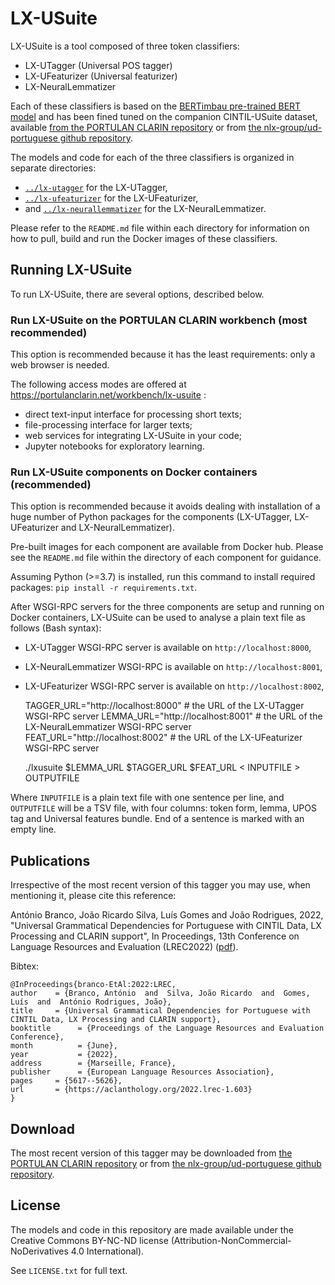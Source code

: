 # LX-USuite

LX-USuite is a tool composed of three token classifiers:
* LX-UTagger (Universal POS tagger)
* LX-UFeaturizer (Universal featurizer)
* LX-NeuralLemmatizer

Each of these classifiers is based on the [BERTimbau pre-trained BERT model](https://github.com/neuralmind-ai/portuguese-bert) and has been fined tuned on the companion CINTIL-USuite dataset, available [from the PORTULAN CLARIN repository](https://hdl.handle.net/21.11129/0000-000F-327D-D) or from [the nlx-group/ud-portuguese github repository](https://github.com/nlx-group/ud-portuguese).

The models and code for each of the three classifiers is organized in separate directories:
* [`../lx-utagger`](../lx-utagger/) for the LX-UTagger,
* [`../lx-ufeaturizer`](../lx-ufeaturizer/) for the LX-UFeaturizer,
* and [`../lx-neurallemmatizer`](../lx-neurallemmatizer/) for the LX-NeuralLemmatizer.

Please refer to the `README.md` file within each directory for information on how to pull, build and run the Docker images of these classifiers.

## Running LX-USuite

To run LX-USuite, there are several options, described below.

### Run LX-USuite on the PORTULAN CLARIN workbench (most recommended)

This option is recommended because it has the least requirements: only a web browser is needed.

The following access modes are offered at https://portulanclarin.net/workbench/lx-usuite :
* direct text-input interface for processing short texts;
* file-processing interface for larger texts;
* web services for integrating LX-USuite in your code;
* Jupyter notebooks for exploratory learning.

### Run LX-USuite components on Docker containers (recommended)

This option is recommended because it avoids dealing with installation of a huge number of Python packages for the components (LX-UTagger, LX-UFeaturizer and LX-NeuralLemmatizer).

Pre-built images for each component are available from Docker hub. Please see the `README.md` file within the directory of each component for guidance.

Assuming Python (>=3.7) is installed, run this command to install required packages: `pip install -r requirements.txt`.

After WSGI-RPC servers for the three components are setup and running on Docker containers, LX-USuite can be used to analyse a plain text file as follows (Bash syntax):

* LX-UTagger WSGI-RPC server is available on `http://localhost:8000`,
* LX-NeuralLemmatizer WSGI-RPC is available on `http://localhost:8001`,
* LX-UFeaturizer WSGI-RPC server is available on `http://localhost:8002`,

    TAGGER_URL="http://localhost:8000" # the URL of the LX-UTagger WSGI-RPC server
    LEMMA_URL="http://localhost:8001"  # the URL of the LX-NeuralLemmatizer WSGI-RPC server
    FEAT_URL="http://localhost:8002"   # the URL of the LX-UFeaturizer WSGI-RPC server

    ./lxusuite $LEMMA_URL $TAGGER_URL $FEAT_URL < INPUTFILE > OUTPUTFILE

Where `INPUTFILE` is a plain text file with one sentence per line, and `OUTPUTFILE` will be a TSV file, with four columns: token form, lemma, UPOS tag and Universal features bundle.
End of a sentence is marked with an empty line.


## Publications

Irrespective of the most recent version of this tagger you may use, when mentioning it, please cite this reference:

António Branco, João Ricardo Silva, Luís Gomes and João Rodrigues, 2022, "Universal Grammatical Dependencies for Portuguese with CINTIL Data, LX Processing and CLARIN support", In Proceedings, 13th Conference on Language Resources and Evaluation (LREC2022) ([pdf](http://www.lrec-conf.org/proceedings/lrec2022/pdf/2022.lrec-1.603.pdf)).

Bibtex:

    @InProceedings{branco-EtAl:2022:LREC,
    author    = {Branco, António  and  Silva, João Ricardo  and  Gomes, Luís  and  António Rodrigues, João},
    title     = {Universal Grammatical Dependencies for Portuguese with CINTIL Data, LX Processing and CLARIN support},
    booktitle      = {Proceedings of the Language Resources and Evaluation Conference},
    month          = {June},
    year           = {2022},
    address        = {Marseille, France},
    publisher      = {European Language Resources Association},
    pages     = {5617--5626},
    url       = {https://aclanthology.org/2022.lrec-1.603}
    }

## Download

The most recent version of this tagger may be downloaded from [the PORTULAN CLARIN repository](https://hdl.handle.net/21.11129/0000-000E-8B2F-2) or from [the nlx-group/ud-portuguese github repository](https://github.com/nlx-group/ud-portuguese).


## License

The models and code in this repository are made available under the Creative Commons BY-NC-ND license (Attribution-NonCommercial-NoDerivatives 4.0 International).

See `LICENSE.txt` for full text.

